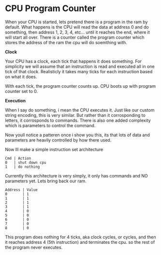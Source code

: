 # CPU Program Counter
When your CPU is started, lets pretend there is a program in the ram by default. What happens is the CPU will read the data at address 0 and do something, then address 1, 2, 3, 4, etc... until it reaches the end, where it will start all over. There is a counter called the program counter which stores the address of the ram the cpu will do soemthing with.

**Clock**

Your CPU has a clock, each tick that happens it does something. For simplicity we will assume that an instruction is read and executed all in one tick of that clock. Realisticly it takes many ticks for each instruction based on what it does. 

With each tick, the program counter counts up. CPU boots up with program counter set to 0.

**Execution**

When I say do something, i mean the CPU executes it. Just like our custom string encoding, this is very similar. But rather than it corrosponding to letters, it corrosponds to commands. There is also one added complexity which is parameters to control the command.

Now youll notice a patteren once i show you this, its that lots of data and parameters are heavily controlled by how there used.

Now Ill make a simple instruction set architecture
```
Cmd | Action
0   | shut down cpu
1   | do nothing
```

Currently this architecture is very simply, it only has commands and NO parameters yet.
Lets bring back our ram.
```
Address | Value
0       | 1
1       | 1
2       | 1
3       | 1
4       | 0
5       | 0
6       | 0
7       | 0
8       | 0
```

This program does nothing for 4 ticks, aka clock cycles, or cycles, and then it reaches address 4 (5th instruction) and terminates the cpu. so the rest of the program never executes.
